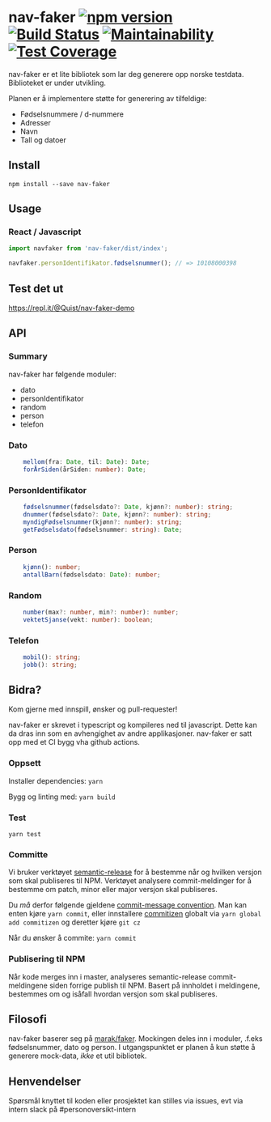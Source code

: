# nav-faker [![npm version](https://badge.fury.io/js/nav-faker.svg)](https://badge.fury.io/js/nav-faker) [![Build Status](https://travis-ci.org/navikt/nav-faker.svg?branch=master)](https://travis-ci.org/navikt/nav-faker) [![Maintainability](https://api.codeclimate.com/v1/badges/e32a0e4aee01f71e08f6/maintainability)](https://codeclimate.com/github/navikt/nav-faker/maintainability) [![Test Coverage](https://api.codeclimate.com/v1/badges/e32a0e4aee01f71e08f6/test_coverage)](https://codeclimate.com/github/navikt/nav-faker/test_coverage)

nav-faker er et lite bibliotek som lar deg generere opp norske testdata. Biblioteket er under utvikling.

Planen er å implementere støtte for generering av tilfeldige:

* Fødselsnummere / d-nummere
* Adresser
* Navn
* Tall og datoer

## Install

``` npm install --save nav-faker ```

## Usage

### React / Javascript

```javascript
import navfaker from 'nav-faker/dist/index';

navfaker.personIdentifikator.fødselsnummer(); // => 10108000398

```

## Test det ut

https://repl.it/@Quist/nav-faker-demo


## API

### Summary

nav-faker har følgende moduler:


* dato
* personIdentifikator
* random
* person
* telefon

### Dato

```typescript
    mellom(fra: Date, til: Date): Date;
    forÅrSiden(årSiden: number): Date;
```

### PersonIdentifikator

```typescript
    fødselsnummer(fødselsdato?: Date, kjønn?: number): string;
    dnummer(fødselsdato?: Date, kjønn?: number): string;
    myndigFødselsnummer(kjønn?: number): string;
    getFødselsdato(fødselsnummer: string): Date;
```

### Person

```typescript
    kjønn(): number;
    antallBarn(fødselsdato: Date): number;
```

### Random

```typescript
    number(max?: number, min?: number): number;
    vektetSjanse(vekt: number): boolean;
```

### Telefon

```typescript
    mobil(): string;
    jobb(): string;
```


## Bidra?

Kom gjerne med innspill, ønsker og pull-requester!

nav-faker er skrevet i typescript og kompileres ned til javascript. Dette kan da dras inn som en avhengighet av andre applikasjoner. nav-faker er satt opp med et CI bygg vha github actions.

### Oppsett

Installer dependencies: `yarn `

Bygg og linting med: `yarn build `

### Test

`yarn test`

### Committe 

Vi bruker verktøyet [semantic-release](https://github.com/semantic-release/semantic-release) for å bestemme når og hvilken versjon som skal publiseres til NPM. Verktøyet analysere commit-meldinger for å bestemme om patch, minor eller major versjon skal publiseres.

Du _må_ derfor følgende gjeldene [commit-message convention](https://github.com/conventional-changelog/conventional-changelog).
Man kan enten kjøre `yarn commit`, eller innstallere [commitizen](https://github.com/commitizen/cz-cli) globalt via `yarn global add commitizen` og deretter kjøre `git cz`

Når du ønsker å commite: `yarn commit `

### Publisering til NPM

Når kode merges inn i master, analyseres semantic-release commit-meldingene siden forrige publish til NPM. Basert på innholdet i meldingene, bestemmes om og isåfall hvordan versjon som skal publiseres.


## Filosofi

nav-faker baserer seg på [marak/faker](https://github.com/Marak/faker.js). Mockingen deles inn i moduler, .f.eks fødselsnummer, dato og person. I utgangspunktet er planen å kun støtte å generere mock-data, _ikke_ et util bibliotek.  


## Henvendelser

Spørsmål knyttet til koden eller prosjektet kan stilles via issues, evt via intern slack på #personoversikt-intern
